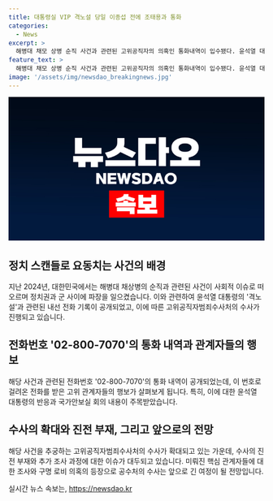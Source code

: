 ```yaml
---
title: 대통령실 VIP 격노설 당일 이종섭 전에 조태용과 통화
categories:
  - News
excerpt: >
  해병대 채모 상병 순직 사건과 관련된 고위공직자의 의혹인 통화내역이 입수됐다. 윤석열 대통령의 격노설 당시에 국가안보실 회의가 열려 이 사건 관련 수사가 확대되고 있다. 이 사건으로 인해 수사가 답보 상태인 점이 지적되고, 공수처는 두 사건을 동시에 수사하는 부담을 안고 있다. 공수처는 아직 결정적인 증거를 확보하지 못해 추가 조사가 미뤄지고 있으며, 법조계는 구명 로비 의혹까지 수사되면 시간이 더 걸릴 것으로 예상된다.
feature_text: >
  해병대 채모 상병 순직 사건과 관련된 고위공직자의 의혹인 통화내역이 입수됐다. 윤석열 대통령의 격노설 당시에 국가안보실 회의가 열려 이 사건 관련 수사가 확대되고 있다. 이 사건으로 인해 수사가 답보 상태인 점이 지적되고, 공수처는 두 사건을 동시에 수사하는 부담을 안고 있다. 공수처는 아직 결정적인 증거를 확보하지 못해 추가 조사가 미뤄지고 있으며, 법조계는 구명 로비 의혹까지 수사되면 시간이 더 걸릴 것으로 예상된다.
image: '/assets/img/newsdao_breakingnews.jpg'
---
```


<p><img src="/assets/img/newsdao_breakingnews.jpg" alt="ranknews 속보" /></p>

<h2 data-ke-size="size26">정치 스캔들로 요동치는 사건의 배경</h2>

<p data-ke-size="size16">지난 2024년, 대한민국에서는 해병대 채상병의 순직과 관련된 사건이 사회적 이슈로 떠오르며 정치권과 군 사이에 파장을 일으켰습니다. 이와 관련하여 윤석열 대통령의 '격노설'과 관련된 내선 전화 기록이 공개되었고, 이에 따른 고위공직자범죄수사처의 수사가 진행되고 있습니다.</p>

<h2 data-ke-size="size26">전화번호 '02-800-7070'의 통화 내역과 관계자들의 행보</h2>

<p data-ke-size="size16">해당 사건과 관련된 전화번호 '02-800-7070'의 통화 내역이 공개되었는데, 이 번호로 걸려온 전화를 받은 고위 관계자들의 행보가 살펴보게 됩니다. 특히, 이에 대한 윤석열 대통령의 반응과 국가안보실 회의 내용이 주목받았습니다.</p>

<h2 data-ke-size="size26">수사의 확대와 진전 부재, 그리고 앞으로의 전망</h2>

<p data-ke-size="size16">해당 사건을 추궁하는 고위공직자범죄수사처의 수사가 확대되고 있는 가운데, 수사의 진전 부재와 추가 조사 과정에 대한 이슈가 대두되고 있습니다. 미뤄진 핵심 관계자들에 대한 조사와 구명 로비 의혹의 등장으로 공수처의 수사는 앞으로 긴 여정이 될 전망입니다.</p>
실시간 뉴스 속보는, <a href="https://newsdao.kr" rel="dofollow">https://newsdao.kr</a>


